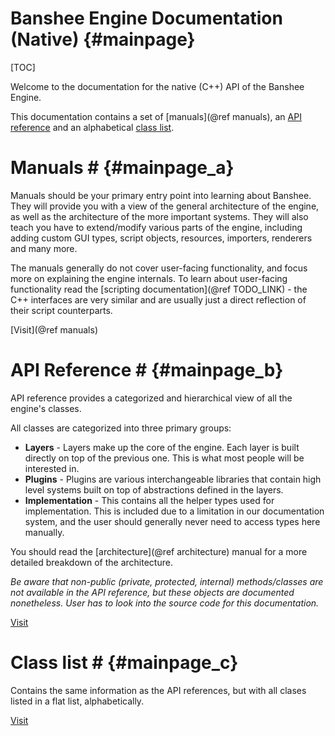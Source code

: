 Banshee Engine Documentation (Native)						{#mainpage}
===============

[TOC]

Welcome to the documentation for the native (C++) API of the Banshee Engine.

This documentation contains a set of [manuals](@ref manuals), an <a class="el" href="modules.html">API reference</a> and an alphabetical <a class="el" href="annotated.html">class list</a>.

# Manuals # {#mainpage_a}
Manuals should be your primary entry point into learning about Banshee. They will provide you with a view of the general architecture of the engine, as well as the architecture of the more important systems. They will also teach you have to extend/modify various parts of the engine, including adding custom GUI types, script objects, resources, importers, renderers and many more.
 
The manuals generally do not cover user-facing functionality, and focus more on explaining the engine internals. To learn about user-facing functionality read the [scripting documentation](@ref TODO_LINK) - the C++ interfaces are very similar and are usually just a direct reflection of their script counterparts.
 
[Visit](@ref manuals) 
 
# API Reference # {#mainpage_b}
API reference provides a categorized and hierarchical view of all the engine's classes. 

All classes are categorized into three primary groups:
 - **Layers** - Layers make up the core of the engine. Each layer is built directly on top of the previous one. This is what most people will be interested in.
 - **Plugins** - Plugins are various interchangeable libraries that contain high level systems built on top of abstractions defined in the layers.
 - **Implementation** - This contains all the helper types used for implementation. This is included due to a limitation in our documentation system, and the user should generally never need to access types here manually.
 
You should read the [architecture](@ref architecture) manual for a more detailed breakdown of the architecture.

_Be aware that non-public (private, protected, internal) methods/classes are not available in the API reference, but these objects are documented nonetheless. User has to look into the source code for this documentation._

<a class="el" href="modules.html">Visit</a>

# Class list # {#mainpage_c}
Contains the same information as the API references, but with all clases listed in a flat list, alphabetically.

<a class="el" href="annotated.html">Visit</a>